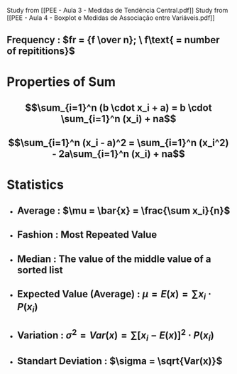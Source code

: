 Study from [[PEE - Aula 3 - Medidas de Tendência Central.pdf]]
Study from [[PEE - Aula 4 - Boxplot e Medidas de Associação entre Variáveis.pdf]]

## Frequency : $fr = {f \over n}; \ f\text{ = number of repititions}$

# Properties of Sum

## $$\sum_{i=1}^n (b \cdot x_i + a) = b \cdot \sum_{i=1}^n (x_i) + na$$
## $$\sum_{i=1}^n (x_i - a)^2 = \sum_{i=1}^n (x_i^2) - 2a\sum_{i=1}^n (x_i) + na$$


# Statistics

- ## Average : $\mu = \bar{x} = \frac{\sum x_i}{n}$
- ## Fashion : Most Repeated Value
- ## Median : The value of the middle value of a sorted list
- ## Expected Value (Average) : $\mu = E(x) = \sum x_i \cdot P(x_i)$
- ## Variation : $\sigma^2 = Var(x) = \sum [x_i -  E(x)]^2 \cdot  P(x_i)$
- ## Standart Deviation : $\sigma = \sqrt{Var(x)}$